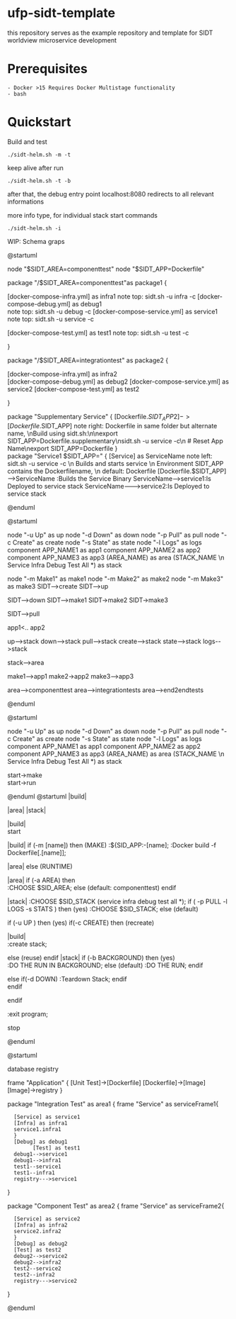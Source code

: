  # ufp-sidt-template
 
 this repository serves as the example repository and template for SIDT worldview microservice development


# Prerequisites

	- Docker >15 Requires Docker Multistage functionality
	- bash 
	
	
	
	         
# Quickstart

Build and test 
	
	./sidt-helm.sh -m -t 
	
keep alive after run 

	./sidt-helm.sh -t -b
	
after that, the debug entry point localhost:8080 redirects to all relevant informations
	
more info type, for individual stack start commands

	./sidt-helm.sh -i
	
	
	
	
WIP: Schema graps
 
@startuml
 
node "$SIDT_AREA=componenttest"
node "$SIDT_APP=Dockerfile"

           
package "/$SIDT_AREA=componenttest"as package1 {
 
  [docker-compose-infra.yml]  as infra1
  note top: sidt.sh -u infra -c 
  [docker-compose-debug.yml]  as debug1     
  note top: sidt.sh -u debug -c 
  [docker-compose-service.yml]   as service1   
  note top: sidt.sh -u service -c 
   
  
  [docker-compose-test.yml]  as test1
  note top: sidt.sh -u test -c 
        
}  
         
package "/$SIDT_AREA=integrationtest" as package2 {
 
  [docker-compose-infra.yml] as infra2  
  [docker-compose-debug.yml] as debug2
  [docker-compose-service.yml]    as service2
  [docker-compose-test.yml]      as test2
      
}      
 
package "Supplementary Service" { 
  [Dockerfile.$SIDT_APP2] -> [Dockerfile.$SIDT_APP] 
  note right: Dockerfile in same folder but alternate name, \nBuild using sidt.sh:\n\nexport SIDT_APP=Dockerfile.supplementary\nsidt.sh -u service -c\n # Reset App Name\nexport SIDT_APP=Dockerfile 
  }       
package "Service1 $SIDT_APP=" {
  [Service] as ServiceName
   note left: sidt.sh -u service -c \n Builds and starts service \n Environment SIDT_APP contains the Dockerfilename, \n default: Dockerfile
  [Dockerfile.$SIDT_APP] -->ServiceName :Builds the Service Binary
  ServiceName-->service1:Is Deployed to service stack
  ServiceName--->service2:Is Deployed to service stack    
   
                
       
@enduml

@startuml

    
     
node "-u Up" as up
node "-d Down" as down
node "-p Pull" as pull
node "-c Create" as create
node "-s State" as state
node "-l Logs" as logs
  component APP_NAME1  as app1
 component  APP_NAME2 as app2
 component APP_NAME3 as app3
 (AREA_NAME) as area
 (STACK_NAME \n Service Infra Debug Test All *) as stack
          
node "-m Make1" as make1
node "-m Make2" as make2
node "-m Make3" as make3
SIDT-->create
SIDT-->up

SIDT-->down
SIDT-->make1 
SIDT->make2
SIDT->make3

SIDT-->pull

 app1<.. app2


up-->stack
down-->stack
pull-->stack
create-->stack
state-->stack
logs-->stack

stack-->area 
               
make1-->app1 
make2->app2 
make3-->app3 


area-->componenttest
area-->integrationtests
area-->end2endtests


@enduml

@startuml

    
     
node "-u Up" as up
node "-d Down" as down
node "-p Pull" as pull
node "-c Create" as create
node "-s State" as state
node "-l Logs" as logs
  component APP_NAME1  as app1
 component  APP_NAME2 as app2
 component APP_NAME3 as app3
 (AREA_NAME) as area
 (STACK_NAME \n Service Infra Debug Test All *) as stack
          
          
 start->make         
 start->run         
 

@enduml
@startuml
|build|
 
 |area|
 |stack| 
 
|build|  
start
        
|build|
if (-m [name]) then  (MAKE)
  :${SID_APP:-[name];
  :Docker build -f Dockerfile[.[name]];
   
 |area| 
else (RUNTIME)
        
 |area|
if (-a AREA) then  
  :CHOOSE $SID_AREA; 
else (default: componenttest) 
endif
            
 |stack|
:CHOOSE $SID_STACK (service infra debug test all *); 
if ( -p PULL -l LOGS -s STATS ) then (yes)
  :CHOOSE $SID_STACK; 
else (default) 
 
if (-u UP  ) then (yes)
if(-c CREATE) then (recreate)

|build|  
:create stack;
       
  
else (reuse)
endif
        |stack|
        if (-b BACKGROUND) then (yes)  
          :DO THE RUN IN BACKGROUND;
        else (default) 
          :DO THE RUN;
        endif

else if(-d DOWN) 
:Teardown Stack;
endif   
endif  
  
  
endif

   
:exit program;  

stop
 

@enduml


@startuml 

           



database registry  


frame "Application" {
      [Unit Test]->[Dockerfile]
      [Dockerfile]->[Image]
      [Image]->registry
}
       
     

package "Integration Test" as area1 {
frame "Service" as serviceFrame1{
		
      [Service] as service1
      [Infra] as infra1
      service1.infra1
      }          
      [Debug] as debug1
            [Test] as test1
      debug1-->service1
      debug1-->infra1
      test1--service1
      test1--infra1
      registry--->service1
}
  

package "Component Test" as area2 {
frame "Service" as serviceFrame2{
		
      [Service] as service2
      [Infra] as infra2
      service2.infra2
      }          
      [Debug] as debug2
      [Test] as test2
      debug2-->service2
      debug2-->infra2
      test2--service2
      test2--infra2
      registry--->service2
}
      
     

@enduml
